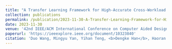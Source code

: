 ```yaml
---
title: "A Transfer Learning Framework for High-Accurate Cross-Workload Design Space Exploration of CPU"
collection: publications
permalink: /publication/2023-11-30-A-Transfer-Learning-Framework-for-High-Accurate-Cross-Workload-Design-Space-Exploration-of-CPU
date: 2023-11-30
venue: '42nd IEEE/ACM International Conference on Computer Aided Design (ICCD-23) (CCF-B)'
paperurl: 'https://ieeexplore.ieee.org/document/10323840'
citation: 'Duo Wang, Mingyu Yan, Yihan Teng, <b>Dengke Han</b>, Haoran Dang, Xiaochun Ye and Dongrui Fan, A Transfer Learning Framework for High-Accurate Cross-Workload Design Space Exploration of CPU, 2023 IEEE/ACM International Conference on Computer Aided Design (ICCAD), San Francisco, CA, USA, 2023, pp. 1-9.'
---
```

